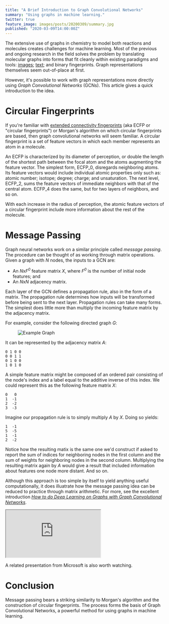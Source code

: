 ```yaml
---
title: "A Brief Introduction to Graph Convolutional Networks"
summary: "Using graphs in machine learning."
twitter: true
feature_image: images/posts/20200309/summary.jpg
published: "2020-03-09T14:00:00Z"
---
```


The extensive use of graphs in chemistry to model both reactions and molecules creates challenges for machine learning. Most of the previous and ongoing research in the field solves the problem by translating molecular graphs into forms that fit cleanly within existing paradigms and tools: [images](/articles/2019/02/04/chemception-deep-learning-from-2d-chemical-structure-images/); [text](/articles/2019/03/19/chemical-line-notations-for-deep-learning-deepsmiles-and-beyond/); and binary fingerprints. Graph representations themselves seem out-of-place at first.

However, it's possible to work with graph representations more directly using *Graph Convolutional Networks* (GCNs). This article gives a quick introduction to the idea.

# Circular Fingerprints

If you're familiar with [extended connectivity fingerprints](/articles/2019/01/11/extended-connectivity-fingerprints/) (aka ECFP or "circular fingerprints") or Morgan's algorithm on which circular fingerprints are based, then graph convolutional networks will seem familiar. A circular fingerprint is a set of feature vectors in which each member represents an atom in a molecule.

An ECFP is characterized by its diameter of perception, or double the length of the shortest path between the focal atom and the atoms augmenting the feature vector. The simplest form, ECFP\_0, disregards neighboring atoms. Its feature vectors would include individual atomic properties only such as: atomic number; isotope; degree; charge; and unsaturation. The next level, ECFP\_2, sums the feature vectors of immediate neighbors with that of the central atom. ECFP\_4 does the same, but for two layers of neighbors, and so on.

With each increase in the radius of perception, the atomic feature vectors of a circular fingerprint include more information about the rest of the molecule.

# Message Passing

Graph neural networks work on a similar principle called *message passing*. The procedure can be thought of as working through matrix operations. Given a graph with *N* nodes, the inputs to a GCN are:

- An *N*x<em>F<sup>0</em> feature matrix *X*, where <em>F<sup>0</em> is the number of initial node features; and
- An *N*x*N* adjacency matrix.

Each layer of the GCN defines a propagation rule, also in the form of a matrix. The propagation rule determines how inputs will be transformed before being sent to the next layer. Propagation rules can take many forms. The simplest does little more than multiply the incoming feature matrix by the adjacency matrix.

For example, consider the following directed graph *G*:

<figure>
  <img alt="Example Graph" src="/images/posts/20200309/graph.png">
</figure>

It can be represented by the adjacency matrix *A*:

```console
0 1 0 0
0 0 1 1
0 1 0 0
1 0 1 0
```

A simple feature matrix might be composed of an ordered pair consisting of the node's index and a label equal to the additive inverse of this index. We could represent this as the following feature matrix *X*:

```console
0   0
1  -1
2  -2
3  -3
```

Imagine our propagation rule is to simply multiply *A* by *X*. Doing so yields:

```console
1  -1
5  -5
1  -1
2  -2
```

Notice how the resulting matix is the same one we'd construct if asked to report the sum of indices for neighboring nodes in the first column and the sum of weights for neighboring nodes in the second column. Multiplying the resulting matrix again by *A* would give a result that included information about features one node more distant. And so on.

Although this approach is too simple by itself to yield anything useful computationally, it does illuatrate how the message passing idea can be reduced to practice through matrix arithmetic. For more, see the excellent introduction *[How to do Deep Learning on Graphs with Graph Convolutional Networks](https://towardsdatascience.com/how-to-do-deep-learning-on-graphs-with-graph-convolutional-networks-7d2250723780)*.


<div class="videowrapper">
  <iframe src="https://www.youtube.com/embed/cWIeTMklzNg" allowfullscreen></iframe>
</div>

A related presentation from Microsoft is also worth watching.

# Conclusion

Message passing bears a striking similarity to Morgan's algorithm and the construction of circular fingerprints. The process forms the basis of Graph Convolutional Networks, a powerful method for using graphs in machine learning.
